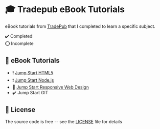# :mortar_board: Tradepub eBook Tutorials

eBook tutorials from [TradePub](https://www.tradepub.com) that I completed to learn a specific subject.

:heavy_check_mark: Completed  
:o: Incomplete

## :beginner: eBook Tutorials

- :heavy_exclamation_mark: [Jump Start HTML5](jump-start-html5)
- :heavy_exclamation_mark: [Jump Start Node.js](jump-start-nodejs)
- :construction: [Jump Start Responsive Web Design](jump-start-responsive-web-design)
- :heavy_check_mark: Jump Start GIT

## :page_with_curl: License

The source code is free -- see the [LICENSE](LICENSE) file for details

